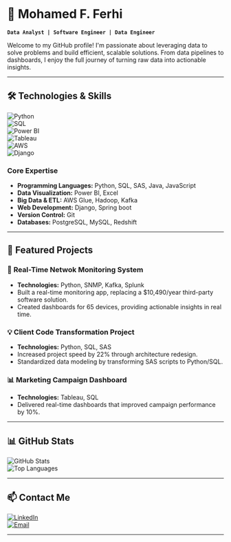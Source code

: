 # 👋 **Mohamed F. Ferhi**  
**`Data Analyst | Software Engineer | Data Engineer`**  

Welcome to my GitHub profile! I'm passionate about leveraging data to solve problems and build efficient, scalable solutions. From data pipelines to dashboards, I enjoy the full journey of turning raw data into actionable insights.  

---

## 🛠️ **Technologies & Skills**  
![Python](https://img.shields.io/badge/-Python-3776AB?style=flat-square&logo=python&logoColor=white)  
![SQL](https://img.shields.io/badge/-SQL-336791?style=flat-square&logo=postgresql&logoColor=white)  
![Power BI](https://img.shields.io/badge/-PowerBI-F2C811?style=flat-square&logo=powerbi&logoColor=black)  
![Tableau](https://img.shields.io/badge/-Tableau-E97627?style=flat-square&logo=tableau&logoColor=white)  
![AWS](https://img.shields.io/badge/-AWS-232F3E?style=flat-square&logo=amazon-aws&logoColor=white)  
![Django](https://img.shields.io/badge/-Django-092E20?style=flat-square&logo=django&logoColor=white)  

### **Core Expertise**  
- **Programming Languages:** Python, SQL, SAS, Java, JavaScript  
- **Data Visualization:** Power BI, Excel  
- **Big Data & ETL:** AWS Glue, Hadoop, Kafka  
- **Web Development:** Django, Spring boot  
- **Version Control:** Git  
- **Databases:** PostgreSQL, MySQL, Redshift  

---

## 📂 **Featured Projects**  
### 🚀 **Real-Time Netwok Monitoring System**  
- **Technologies:** Python, SNMP, Kafka, Splunk  
- Built a real-time monitoring app, replacing a $10,490/year third-party software solution.  
- Created dashboards for 65 devices, providing actionable insights in real time.  

### 💡 **Client Code Transformation Project**  
- **Technologies:** Python, SQL, SAS  
- Increased project speed by 22% through architecture redesign.  
- Standardized data modeling by transforming SAS scripts to Python/SQL.  

### 📊 **Marketing Campaign Dashboard**  
- **Technologies:** Tableau, SQL  
- Delivered real-time dashboards that improved campaign performance by 10%.  

---

## 📊 **GitHub Stats**  
![GitHub Stats](https://github-readme-stats.vercel.app/api?username=moh-frh&show_icons=true&theme=tokyonight)  
![Top Languages](https://github-readme-stats.vercel.app/api/top-langs/?username=moh-frh&layout=compact&theme=tokyonight)  

---

## 📫 **Contact Me**  
[![LinkedIn](https://img.shields.io/badge/-LinkedIn-0077B5?style=flat-square&logo=linkedin&logoColor=white)](https://www.linkedin.com/in/mohamedfrh213/)  
[![Email](https://img.shields.io/badge/-Email-D14836?style=flat-square&logo=gmail&logoColor=white)](mailto:mohamed.ferhi97@gmail.com)  

---
